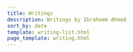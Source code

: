 ```yaml
---
title: Writings
description: Writings by Ibraheem Ahmed
sort_by: date
template: writing-list.html
page_template: writing.html
---
```

